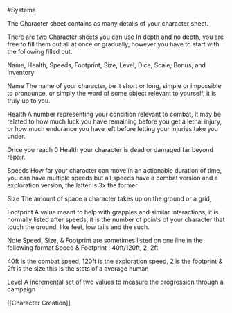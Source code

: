 #Systema

The Character sheet contains as many details of your character sheet.

There are two Character sheets you can use In depth and no depth, you are free to fill them out all at once or gradually, however you have to start with the following filled out.

Name, Health, Speeds, Footprint, Size, Level, Dice, Scale, Bonus, and Inventory 

Name
The name of your character, be it short or long, simple or impossible to pronounce, or simply the word of some object relevant to yourself, it is truly up to you.

Health
A number representing your condition relevant to combat, it may be related to how much luck you have remaining before you get a lethal injury, or how much endurance you have left before letting your injuries take you under.

Once you reach 0 Health your character is dead or damaged far beyond repair.

Speeds
How far your character can move in an actionable duration of time, you can have multiple speeds but all speeds have a combat version and a exploration version, the latter is 3x the former

Size
The amount of space a character takes up on the ground or a grid, 

Footprint
A value meant to help with grapples and similar interactions, it is normally listed after speeds, it is the number of points of your character that touch the ground, like feet, low tails and the such.

Note
Speed, Size, & Footprint are sometimes listed on one line in the following format
Speed & Footprint : 40ft/120ft, 2, 2ft 

40ft is the combat speed, 120ft is the exploration speed, 2 is the footprint & 2ft is the size
this is the stats of a average human

Level
A incremental set of two values to measure the progression through a campaign 

[[Character Creation]]